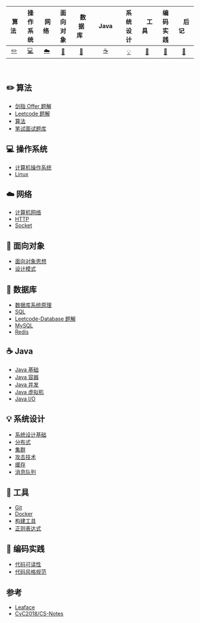 
| &nbsp;算法&nbsp; | 操作系统 | &nbsp;网络&nbsp;|面向对象| &nbsp;&nbsp;数据库&nbsp;&nbsp;|&nbsp;&nbsp;&nbsp;Java&nbsp;&nbsp;&nbsp;|         系统设计| &nbsp;&nbsp;&nbsp;工具&nbsp;&nbsp;&nbsp; |编码实践| &nbsp;&nbsp;&nbsp;后记&nbsp;&nbsp;&nbsp; |
| :---: | :----: | :---: | :----: | :----: | :----: | :----: | :----: | :----: | :----: |
| [:pencil2:](#pencil2-算法) | [:computer:](#computer-操作系统) | [:cloud:](#cloud-网络) | [:art:](#art-面向对象) | [:floppy_disk:](#floppy_disk-数据库) |[:coffee:](#coffee-java)| [:bulb:](#bulb-系统设计) |[:wrench:](#wrench-工具)| [:watermelon:](#watermelon-编码实践) |[:memo:](#memo-后记)|

<br>

## :pencil2: 算法

- [剑指 Offer 题解](https://github.com/leafjame/leaface-study/blob/master/notes/剑指%20Offer%20题解%20-%20目录.md)
- [Leetcode 题解](https://github.com/leafjame/leaface-study/blob/master/notes/Leetcode%20题解%20-%20目录.md)
- [算法](https://github.com/leafjame/leaface-study/blob/master/notes/算法%20-%20目录.md)
- [笔试面试题库](https://www.nowcoder.com/contestRoom?from=cyc_github)

## :computer: 操作系统

- [计算机操作系统](https://github.com/leafjame/leaface-study/blob/master/notes/计算机操作系统%20-%20目录.md)
- [Linux](https://github.com/leafjame/leaface-study/blob/master/notes/Linux.md)

## :cloud: 网络 

- [计算机网络](https://github.com/leafjame/leaface-study/blob/master/notes/计算机网络%20-%20目录.md)
- [HTTP](https://github.com/leafjame/leaface-study/blob/master/notes/HTTP.md)
- [Socket](https://github.com/leafjame/leaface-study/blob/master/notes/Socket.md)

## :art: 面向对象

- [面向对象思想](https://github.com/leafjame/leaface-study/blob/master/notes/面向对象思想.md)
- [设计模式](https://github.com/leafjame/leaface-study/blob/master/notes/设计模式%20-%20目录.md)

## :floppy_disk: 数据库

- [数据库系统原理](https://github.com/leafjame/leaface-study/blob/master/notes/数据库系统原理.md)
- [SQL](https://github.com/leafjame/leaface-study/blob/master/notes/SQL.md)
- [Leetcode-Database 题解](https://github.com/leafjame/leaface-study/blob/master/notes/Leetcode-Database%20题解.md)
- [MySQL](https://github.com/leafjame/leaface-study/blob/master/notes/MySQL.md)
- [Redis](https://github.com/leafjame/leaface-study/blob/master/notes/Redis.md)

## :coffee: Java

- [Java 基础](https://github.com/leafjame/leaface-study/blob/master/notes/Java%20基础.md)
- [Java 容器](https://github.com/leafjame/leaface-study/blob/master/notes/Java%20容器.md)
- [Java 并发](https://github.com/leafjame/leaface-study/blob/master/notes/Java%20并发.md)
- [Java 虚拟机](https://github.com/leafjame/leaface-study/blob/master/notes/Java%20虚拟机.md)
- [Java I/O](https://github.com/leafjame/leaface-study/blob/master/notes/Java%20IO.md)

## :bulb: 系统设计 

- [系统设计基础](https://github.com/leafjame/leaface-study/blob/master/notes/系统设计基础.md)
- [分布式](https://github.com/leafjame/leaface-study/blob/master/notes/分布式.md)
- [集群](https://github.com/leafjame/leaface-study/blob/master/notes/集群.md)
- [攻击技术](https://github.com/leafjame/leaface-study/blob/master/notes/攻击技术.md)
- [缓存](https://github.com/leafjame/leaface-study/blob/master/notes/缓存.md)
- [消息队列](https://github.com/leafjame/leaface-study/blob/master/notes/消息队列.md)

## :wrench: 工具 

- [Git](https://github.com/leafjame/leaface-study/blob/master/notes/Git.md)
- [Docker](https://github.com/leafjame/leaface-study/blob/master/notes/Docker.md)
- [构建工具](https://github.com/leafjame/leaface-study/blob/master/notes/构建工具.md)
- [正则表达式](https://github.com/leafjame/leaface-study/blob/master/notes/正则表达式.md)

## :watermelon: 编码实践 

- [代码可读性](https://github.com/leafjame/leaface-study/blob/master/notes/代码可读性.md)
- [代码风格规范](https://github.com/leafjame/leaface-study/blob/master/notes/代码风格规范.md)

## 参考

- [Leaface](https://www.liaofuzhan.com)
- [CyC2018/CS-Notes](https://github.com/CyC2018/CS-Notes)


